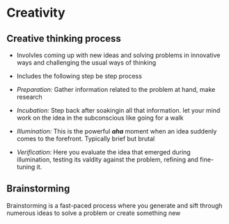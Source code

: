 # Creativity

## Creative thinking process

* Involvles coming up with new ideas and solving problems in innovative ways and challenging the usual ways of thinking
* Includes the following step be step process
* *Preparation:* Gather information related to the problem at hand, make research
* *Incubation:* Step back after soakingin all that information. let your mind work on the idea in the subconscious like going for a walk

* *Illumination:* This is the powerful ___aha___ moment when an idea suddenly comes to the forefront. Typically brief but brutal
* *Verification:* Here you evaluate the idea that emerged during illumination, testing its valdity against the problem, refining and fine-tuning it.


## Brainstorming
Brainstorming is a fast-paced process where you generate and sift through numerous ideas to solve a problem or create something new


